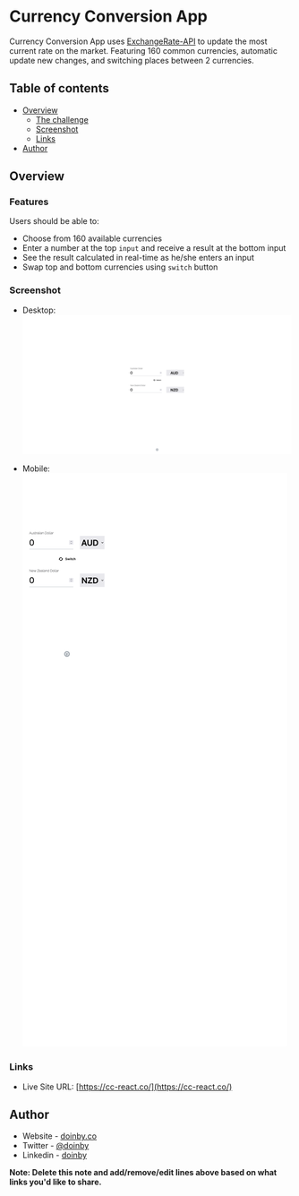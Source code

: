 # Currency Conversion App

Currency Conversion App uses [ExchangeRate-API](https://www.exchangerate-api.com) to update the most current rate on the market. Featuring 160 common currencies, automatic update new changes, and switching places between 2 currencies.

## Table of contents

- [Overview](#overview)
  - [The challenge](#the-challenge)
  - [Screenshot](#screenshot)
  - [Links](#links)
  <!-- - [My process](#my-process)
  - [Built with](#built-with)
  - [What I learned](#what-i-learned)
  - [Continued development](#continued-development)
  - [Useful resources](#useful-resources) -->
- [Author](#author)

## Overview

### Features

Users should be able to:

- Choose from 160 available currencies
- Enter a number at the top `input` and receive a result at the bottom input
- See the result calculated in real-time as he/she enters an input
- Swap top and bottom currencies using `switch` button

### Screenshot

- Desktop:
![Desktop](./public//images/screenshot-desktop.png)

- Mobile:
![Mobile](./public//images/screenshot-mobile.png)

### Links

- Live Site URL: [https://cc-react.co/](https://cc-react.co/)

<!-- ## My process

### Built with

- Semantic HTML5 markup
- CSS custom properties
- Flexbox
- CSS Grid
- Mobile-first workflow
- [React](https://reactjs.org/) - JS library
- [Next.js](https://nextjs.org/) - React framework
- [Styled Components](https://styled-components.com/) - For styles

**Note: These are just examples. Delete this note and replace the list above with your own choices**

### What I learned

Use this section to recap over some of your major learnings while working through this project. Writing these out and providing code samples of areas you want to highlight is a great way to reinforce your own knowledge.

To see how you can add code snippets, see below:

```html
<h1>Some HTML code I'm proud of</h1>
```

```css
.proud-of-this-css {
  color: papayawhip;
}
```

```js
const proudOfThisFunc = () => {
  console.log('🎉');
};
```

If you want more help with writing markdown, we'd recommend checking out [The Markdown Guide](https://www.markdownguide.org/) to learn more.

**Note: Delete this note and the content within this section and replace with your own learnings.**

### Continued development

Use this section to outline areas that you want to continue focusing on in future projects. These could be concepts you're still not completely comfortable with or techniques you found useful that you want to refine and perfect.

**Note: Delete this note and the content within this section and replace with your own plans for continued development.**

### Useful resources

- [Example resource 1](https://www.example.com) - This helped me for XYZ reason. I really liked this pattern and will use it going forward.
- [Example resource 2](https://www.example.com) - This is an amazing article which helped me finally understand XYZ. I'd recommend it to anyone still learning this concept.

**Note: Delete this note and replace the list above with resources that helped you during the challenge. These could come in handy for anyone viewing your solution or for yourself when you look back on this project in the future.** -->

## Author

- Website - [doinby.co](https://doinby.co/)
- Twitter - [@doinby](https://www.twitter.com/doinby)
- Linkedin - [doinby](https://www.linkedin.com/in/doinby/)

**Note: Delete this note and add/remove/edit lines above based on what links you'd like to share.**
